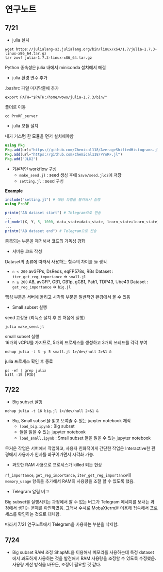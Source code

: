 # 연구노트
## 7/21
- julia 설치
```
wget https://julialang-s3.julialang.org/bin/linux/x64/1.7/julia-1.7.3-linux-x86_64.tar.gz
tar zxvf julia-1.7.3-linux-x86_64.tar.gz
```
Python 종속성은 julia 내에서 miniconda 설치해서 해결
- julia 환경 변수 추가

.bashrc 파일 마지막줄에 추가
```
export PATH="$PATH:/home/wowo/julia-1.7.3/bin/"
```

폴더로 이동
```
cd ProRF_server
```

- julia 모듈 설치
  
내가 커스텀 한 모듈을 먼저 설치해야함
```julia
using Pkg
Pkg.add(url="https://github.com/Chemical118/AverageShiftedHistograms.jl")
Pkg.add(url="https://github.com/Chemical118/ProRF.jl")
Pkg.add("JLD2")
```

- 기본적인 workflow 구성
    + `make_seed.jl` : seed 생성 후에 `Save/seed.jld2`에 저장
    + `setting.jl` : seed 구성

**Example**
```julia
include("setting.jl") # 해당 파일을 불러와서 실행
using ProRF

printm("AB dataset start") # Telegram으로 전송
...
rf_model(X, Y, 5, 1000, data_state=data_state, learn_state=learn_state) # 중복된 선언부 없이 해결 가능
...
printm("AB dataset end") # Telegram으로 전송
```
중복되는 부분을 제거해서 코드의 가독성 강화

- 서버용 코드 작성

Dataset의 종류에 따라서 사용하는 함수의 차이를 둘 생각
- `n < 200` avGFPs, DsReds, eqFP578s, RBs Dataset : `iter_get_reg_importance` $\Rightarrow$ `small.jl`
- `n ≥ 200` AB, avGFP, GB1, GB1p, gGB1, Pab1, TDP43, Ube43 Dataset : `get_reg_importance` $\Rightarrow$ `big.jl`

핵심 부분은 서버에 돌리고 시각화 부분은 일반적인 환경에서 볼 수 있음

- Small subset 실행


seed 고정용 (리눅스 설치 후 맨 처음에 실행)
```
julia make_seed.jl
```

small subset 실행  
16개의 vCPU를 가지므로, 5개의 프로세스를 생성하고 3개의 쓰레드를 각각 부여
```
nohup julia -t 3 -p 5 small.jl 1>/dev/null 2>&1 &
```

julia 프로세스 확인 후 종료
```
ps -ef | grep julia
kill -15 [PID]
```

## 7/22
- Big subset 실행

```
nohup julia -t 16 big.jl 1>/dev/null 2>&1 &
```

- Big, Small subset을 읽고 보여줄 수 있는 jupyter notebook 제작
  + `load_big.ipynb` : Big subset
  +  들을 읽을 수 있는 jupyter notebook
  + `load_small.ipynb` : Small subset 들을 읽을 수 있는 jupyter notebook

무거운 작업은 서버에서 작업하고, 사용자 친화적이게 간단한 작업은 Interactive한 환경에서 사용자가 인자를 바꾸어가면서 시각화 가능.

- 과도한 RAM 사용으로 프로세스가 killed 되는 현상

`rf_importance`, `get_reg_importance`, `iter_get_reg_importance`에 `memory_usage` 항목을 추가해서 RAM의 사용량을 조절 할 수 있도록 했음.

- Telegram 알림 버그

Big subset을 실행시키는 과정에서 알 수 없는 버그가 Telegram 메세지를 보내는 과정에서 생기는 문제를 확인하였음. 그래서 수시로 MobaXterm을 이용해 접속해서 프로세스를 확인하는 것으로 대체함.  

따라서 7/21 연구노트에서 Telegram을 사용하는 부분을 삭제함.

## 7/24
- Big subset RAM 조정
ShapML을 이용해서 메모리를 사용하는데 특정 dataset에서 과도하게 사용하는 것을 발견해서 RAM 사용량을 조정할 수 있도록 수정했음.  
사용량 계산 방식을 바꾸든, 조정이 필요할 것 같다.